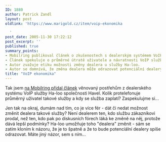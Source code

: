 ```yaml
---
ID: 1880
author: Patrick Zandl
layout: post
oldlink: 'https://www.marigold.cz/item/voip-ekonomika

  '
post_date: 2005-11-30 17:22:12
post_excerpt: ''
published: true
summary_points:
- Mobilring publikoval článek o zkušenostech s dealerským systémem VoIP Ha-loo.
- Článek spekuluje o průměrné útratě uživatele a návratnosti VoIP služby.
- Autor zvažuje etiku možnosti změny dealera u služby Ha-loo.
- Autor se domnívá, že změna dealera může odrazovat potenciální dealery.
title: "VoIP ekonomika"
---
```


<p>Tak jsem <a href="http://www.mobilring.cz/index.php?option=com_mbr_content&amp;task=view&amp;id=545&amp;category=telekomunikace">na Mobilring přidal článek</a> věnovaný postřehům z dealerského systému VoIP služby Ha-loo společnosti Havel. Kolik protelefonuje průměrný uživatel takové služby a kdy se služba zaplatí? Zaspekulujme si... </p>

<p>Jen tak na okraj, dumám nad tím, co je více fér - dát či nedat možnost změnit dealera takové služby? Není dealerem ten, kdo službu zákazníkovi prodal, než ten, kdo pak po diskusních fórech láká ke změně na něj, protože dává lepší podmínky? Ha-loo umožňuje toho "dealera" změnit - sám se zatím kloním k názoru, že je to špatně a že to bude potenciální dealery spíše odrazovat. Máte jiný názor, sem s ním...
</p>